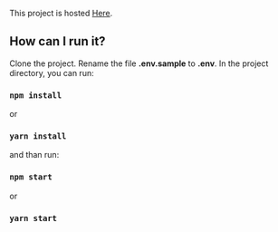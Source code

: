 This project is hosted [Here](#).

## How can I run it?

Clone the project. Rename the file **.env.sample** to **.env**.
In the project directory, you can run:

### `npm install`

or

### `yarn install`

and than run:

### `npm start`

or

### `yarn start`
